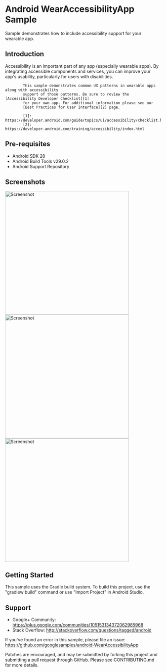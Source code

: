 
Android WearAccessibilityApp Sample
===================================

Sample demonstrates how to include accessibility support for your wearable app.

Introduction
------------

Accessibility is an important part of any app (especially wearable apps). By
            integrating accessible components and services, you can improve your app's usability,
            particularly for users with disabilities.

            This sample demonstrates common UX patterns in wearable apps along with accessibility
            support of those patterns. Be sure to review the [Accessibility Developer Checklist][1]
            for your own app. For additional information please see our
            [Best Practices for User Interface][2] page.

            [1]: https://developer.android.com/guide/topics/ui/accessibility/checklist.html
            [2]: https://developer.android.com/training/accessibility/index.html

Pre-requisites
--------------

- Android SDK 28
- Android Build Tools v29.0.2
- Android Support Repository

Screenshots
-------------

<img src="screenshots/main_screen.png" height="400" alt="Screenshot"/> <img src="screenshots/progress_screen.png" height="400" alt="Screenshot"/> <img src="screenshots/controls_screen.png" height="400" alt="Screenshot"/> 

Getting Started
---------------

This sample uses the Gradle build system. To build this project, use the
"gradlew build" command or use "Import Project" in Android Studio.

Support
-------

- Google+ Community: https://plus.google.com/communities/105153134372062985968
- Stack Overflow: http://stackoverflow.com/questions/tagged/android

If you've found an error in this sample, please file an issue:
https://github.com/googlesamples/android-WearAccessibilityApp

Patches are encouraged, and may be submitted by forking this project and
submitting a pull request through GitHub. Please see CONTRIBUTING.md for more details.
